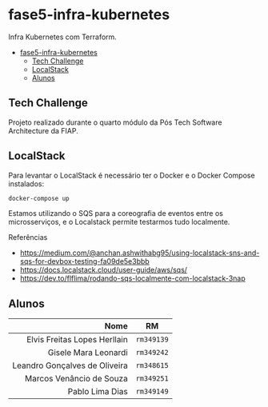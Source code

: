 # fase5-infra-kubernetes

Infra Kubernetes com Terraform.

- [fase5-infra-kubernetes](#fase5-infra-kubernetes)
  - [Tech Challenge](#tech-challenge)
  - [LocalStack](#localstack)
  - [Alunos](#alunos)

## Tech Challenge

Projeto realizado durante o quarto módulo da Pós Tech Software Architecture da FIAP.

## LocalStack

Para levantar o LocalStack é necessário ter o Docker e o Docker Compose instalados:

```bash
docker-compose up
```

Estamos utilizando o SQS para a coreografia de eventos entre os microsserviços, e o Localstack permite testarmos tudo localmente.

Referências

- https://medium.com/@anchan.ashwithabg95/using-localstack-sns-and-sqs-for-devbox-testing-fa09de5e3bbb
- https://docs.localstack.cloud/user-guide/aws/sqs/
- https://dev.to/flflima/rodando-sqs-localmente-com-localstack-3nap

## Alunos

|                                          Nome |     RM     |
|----------------------------------------------:| :--------: |
|                  Elvis Freitas Lopes Herllain | `rm349139` |
|                          Gisele Mara Leonardi | `rm349242` |
|                 Leandro Gonçalves de Oliveira | `rm348615` |
|                      Marcos Venâncio de Souza | `rm349251` |
|                               Pablo Lima Dias | `rm349149` |
